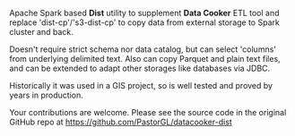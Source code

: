 Apache Spark based **Dist** utility to supplement **Data Cooker** ETL tool and replace 'dist-cp'/'s3-dist-cp' to copy data from external storage to Spark cluster and back.

Doesn't require strict schema nor data catalog, but can select 'columns' from underlying delimited text. Also can copy Parquet and plain text files, and can be extended to adapt other storages like databases via JDBC.
 
Historically it was used in a GIS project, so is well tested and proved by years in production.

Your contributions are welcome. Please see the source code in the original GitHub repo at https://github.com/PastorGL/datacooker-dist

